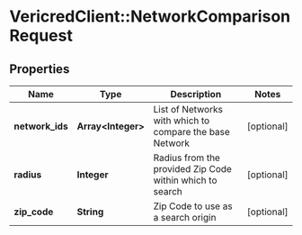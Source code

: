 # VericredClient::NetworkComparisonRequest

## Properties
Name | Type | Description | Notes
------------ | ------------- | ------------- | -------------
**network_ids** | **Array&lt;Integer&gt;** | List of Networks with which to compare the base Network | [optional] 
**radius** | **Integer** | Radius from the provided Zip Code within which to search | [optional] 
**zip_code** | **String** | Zip Code to use as a search origin | [optional] 


